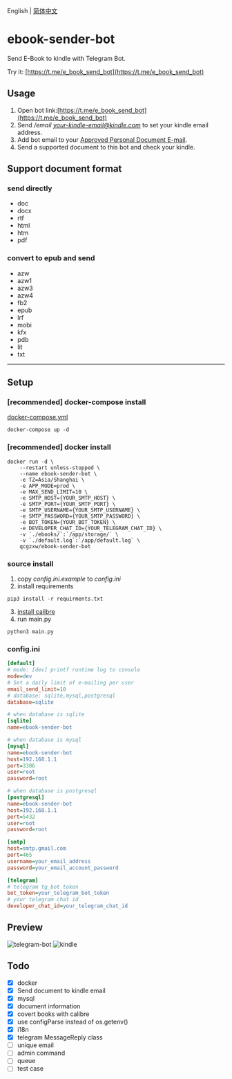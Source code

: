 English | [简体中文](README-ZH.md)

# ebook-sender-bot
Send E-Book to kindle with Telegram Bot.

Try it: [https://t.me/e_book_send_bot](https://t.me/e_book_send_bot)

## Usage

1. Open bot link:[https://t.me/e_book_send_bot](https://t.me/e_book_send_bot)
2. Send */email your-kindle-email@kindle.com* to set your kindle email address.
3. Add bot email to your [Approved Personal Document E-mail](https://www.amazon.com/hz/mycd/myx#/home/settings/payment).
4. Send a supported document to this bot and check your kindle.

## Support document format
### send directly
- doc 
- docx 
- rtf 
- html 
- htm 
- pdf
### convert to epub and send
- azw 
- azw1 
- azw3 
- azw4 
- fb2 
- epub 
- lrf 
- mobi 
- kfx 
- pdb 
- lit
- txt 

---

## Setup

### [recommended] docker-compose install
[docker-compose.yml](docker-compose.yml)
```shell
docker-compose up -d
```

### [recommended] docker install
```shell
docker run -d \
    --restart unless-stopped \
    --name ebook-sender-bot \
    -e TZ=Asia/Shanghai \
    -e APP_MODE=prod \
    -e MAX_SEND_LIMIT=10 \
    -e SMTP_HOST={YOUR_SMTP_HOST} \
    -e SMTP_PORT={YOUR_SMTP_PORT} \
    -e SMTP_USERNAME={YOUR_SMTP_USERNAME} \
    -e SMTP_PASSWORD={YOUR_SMTP_PASSWORD} \
    -e BOT_TOKEN={YOUR_BOT_TOKEN} \
    -e DEVELOPER_CHAT_ID={YOUR_TELEGRAM_CHAT_ID} \
    -v `./ebooks/`:`/app/storage/` \
    -v `./default.log`:`/app/default.log` \
    qcgzxw/ebook-sender-bot
```

### source install
1. copy *config.ini.example* to *config.ini*
2. install requirements
```shell
pip3 install -r requirments.txt
```
3. [install calibre](https://calibre-ebook.com/download)
4. run main.py
```shell
python3 main.py
```

### config.ini
```ini
[default]
# mode: [dev] printf runtime log to console 
mode=dev
# Set a daily limit of e-mailing per user
email_send_limit=10
# database: sqlite,mysql,postgresql
database=sqlite

# when database is sqlite
[sqlite]
name=ebook-sender-bot

# when database is mysql
[mysql]
name=ebook-sender-bot
host=192.168.1.1
port=3306
user=root
password=root

# when database is postgresql
[postgresql]
name=ebook-sender-bot
host=192.168.1.1
port=5432
user=root
password=root

[smtp]
host=smtp.gmail.com
port=465
username=your_email_address
password=your_email_account_password

[telegram]
# telegram tg_bot token
bot_token=your_telegram_bot_token
# your telegram chat id
developer_chat_id=your_telegram_chat_id
```

## Preview
![telegram-bot](https://cdn.jsdelivr.net/gh/image-backup/qcgzxw-images@master/image/16344769229431634476922938.png)
![kindle](https://cdn.jsdelivr.net/gh/image-backup/qcgzxw-images@master/image/16344842508421634484250830.png)

## Todo
- [x] docker
- [x] Send document to kindle email
- [x] mysql
- [x] document information
- [x] covert books with calibre
- [x] use configParse instead of os.getenv()
- [x] i18n
- [x] telegram MessageReply class
- [ ] unique email
- [ ] admin command
- [ ] queue
- [ ] test case
